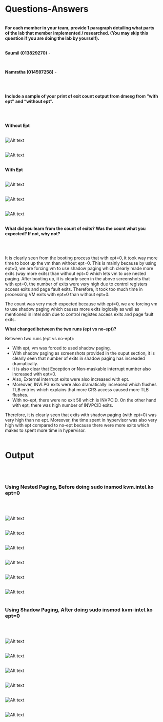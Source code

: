 <h1>Questions-Answers</h1><br/>
<b>For each member in your team, provide 1 paragraph detailing what parts of the lab that member implemented / researched. (You may skip this question if you are doing the lab by yourself).</b><br/><br/>

<b>Saumil (013829270)</b> - 

<br/>

<b>Namratha (014597258)</b> - 

<br/>
<br/>

<b>Include a sample of your print of exit count output from dmesg from “with ept” and “without ept”.</b>

<br/>
<br/>

<b>Without Ept</b><br/><br/>

![Alt text](ScreenShots/nestedpagingexit.png?raw=true "")<br/><br/>

![Alt text](ScreenShots/nestedpagingexit28.png?raw=true "")<br/><br/>

<b>With Ept</b><br/><br/>

![Alt text](ScreenShots/shadowpagingexit.png?raw=true "")<br/><br/>

![Alt text](ScreenShots/shadowpagingexit28.png?raw=true "")<br/><br/>

![Alt text](ScreenShots/shadowpagingexits.png?raw=true "")<br/><br/>

<b>What did you learn from the count of exits? Was the count what you expected? If not, why not?</b>

<br/>
<br/>

It is clearly seen from the booting process that with ept=0, it took way more time to boot up the vm than without ept=0. This is mainly because by using ept=0, we are forcing vm to use shadow paging which clearly made more exits (way more exits) than without ept=0 which lets vm to use nested paging. After booting up, it is clearly seen in the above screenshots that with ept=0, the number of exits were very high due to control registers access exits and page fault exits. Therefore, it took too much time in processing VM exits with ept=0 than without ept=0.

The count was very much expected because with ept=0, we are forcing vm to use shadow paging which causes more exits logically as well as mentioned in intel sdm due to control registes access exits and page fault exits.

<b>What changed between the two runs (ept vs no-ept)?</b>

Between two runs (ept vs no-ept):
- With ept, vm was forced to used shadow paging.
- With shadow paging as screenshots provided in the ouput section, it is clearly seen that number of exits in shadow paging has increaded dramatically.
- It is also clear that Exception or Non-maskable interrupt number also increased with ept=0.
- Also, External interrupt exits were also increased with ept.
- Moreover, INVLPG exits were also dramatically increased which flushes TLB entries which explains that more CR3 access caused more TLB flushes.
- With no-ept, there were no exit 58 which is INVPCID. On the other hand with ept, there was high number of INVPCID exits.

Therefore, it is clearly seen that exits with shadow paging (with ept=0) was very high than no ept.
Moreover, the time spent in hypervisor was also very high with ept compared to no-ept because there were more exits which makes to spent more time in hypervisor.
<br/>
<br/>

<h1>Output</h1><br/><br/>

<h3>Using Nested Paging, Before doing sudo insmod kvm.intel.ko ept=0</h3><br/><br/>

![Alt text](ScreenShots/NestedPaging1.jpeg?raw=true "")<br/><br/>

![Alt text](ScreenShots/NestedPaging2.jpeg?raw=true "")<br/><br/>

![Alt text](ScreenShots/NestedPaging3.jpeg?raw=true "")<br/><br/>

![Alt text](ScreenShots/NestedPaging4.jpeg?raw=true "")<br/><br/>

![Alt text](ScreenShots/NestedPaging5.jpeg?raw=true "")<br/><br/>

![Alt text](ScreenShots/NestedPaging6.jpeg?raw=true "")<br/><br/>

<h3>Using Shadow Paging, After doing sudo insmod kvm-intel.ko ept=0</h3><br/><br/>

![Alt text](ScreenShots/1.png?raw=true "")<br/><br/>

![Alt text](ScreenShots/2.png?raw=true "")<br/><br/>

![Alt text](ScreenShots/3.png?raw=true "")<br/><br/>

![Alt text](ScreenShots/4.png?raw=true "")<br/><br/>

![Alt text](ScreenShots/5.png?raw=true "")<br/><br/>

![Alt text](ScreenShots/6.png?raw=true "")<br/><br/>
